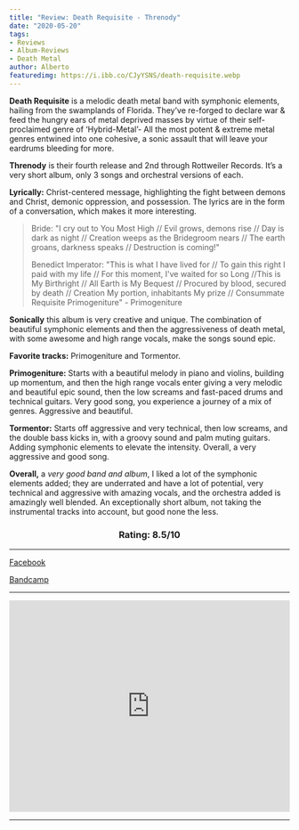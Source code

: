 ```yaml
---
title: "Review: Death Requisite - Threnody"
date: "2020-05-20"
tags:
- Reviews
- Album-Reviews
- Death Metal
author: Alberto
featuredimg: https://i.ibb.co/CJyYSNS/death-requisite.webp
---
```


**Death Requisite** is a melodic death metal band with symphonic elements, hailing from the swamplands of Florida. They’ve re-forged to declare war & feed the hungry ears of metal deprived masses by virtue of their self-proclaimed genre of ‘Hybrid-Metal’- All the most potent & extreme metal genres entwined into one cohesive, a sonic assault that will leave your eardrums bleeding for more.

**Threnody** is their fourth release and 2nd through Rottweiler Records. It’s a very short album, only 3 songs and orchestral versions of each.

**Lyrically:** Christ-centered message, highlighting the fight between demons and Christ, demonic oppression, and possession. The lyrics are in the form of a conversation, which makes it more interesting.

> Bride: "I cry out to You Most High // Evil grows, demons rise // Day is dark as night // Creation weeps as the Bridegroom nears // The earth groans, darkness speaks // Destruction is coming!"
> 
> Benedict Imperator: "This is what I have lived for // To gain this right I paid with my life // For this moment, I've waited for so Long //This is My Birthright // All Earth is My Bequest // Procured by blood, secured by death // Creation My portion, inhabitants My prize // Consummate Requisite Primogeniture" - Primogeniture

**Sonically** this album is very creative and unique. The combination of beautiful symphonic elements and then the aggressiveness of death metal, with some awesome and high range vocals, make the songs sound epic.

**Favorite tracks:** Primogeniture and Tormentor.

**Primogeniture:** Starts with a beautiful melody in piano and violins, building up momentum, and then the high range vocals enter giving a very melodic and beautiful epic sound, then the low screams and fast-paced drums and technical guitars. Very good song, you experience a journey of a mix of genres. Aggressive and beautiful.

**Tormentor:** Starts off aggressive and very technical, then low screams, and the double bass kicks in, with a groovy sound and palm muting guitars. Adding symphonic elements to elevate the intensity. Overall, a very aggressive and good song.

**Overall,** a _very good band and album_, I liked a lot of the symphonic elements added; they are underrated and have a lot of potential, very technical and aggressive with amazing vocals, and the orchestra added is amazingly well blended. An exceptionally short album, not taking the instrumental tracks into account, but good none the less.

<h3 style="text-align:center;">Rating: 8.5/10</h3>

* * *

[Facebook](https://web.facebook.com/DeathRequisite)

[Bandcamp](https://deathrequisiterr.bandcamp.com/)

* * *


<iframe src="https://open.spotify.com/embed/album/0qW8awmIAOK71KAGGtrgpP" style="border: 0; width: 100%; height: 380px;" allowfullscreen allow="encrypted-media"></iframe>

<hr>

